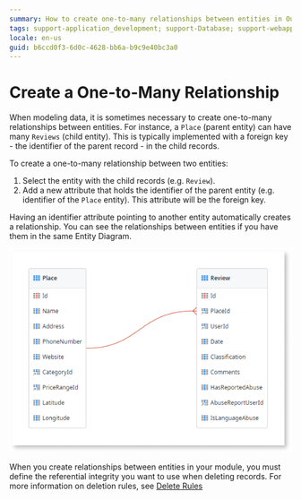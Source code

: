 ```yaml
---
summary: How to create one-to-many relationships between entities in OutSystems.
tags: support-application_development; support-Database; support-webapps
locale: en-us
guid: b6ccd0f3-6d0c-4628-bb6a-b9c9e40bc3a0
---
```


# Create a One-to-Many Relationship

When modeling data, it is sometimes necessary to create one-to-many relationships between entities. For instance, a `Place` (parent entity) can have many `Reviews` (child entity). This is typically implemented with a foreign key - the identifier of the parent record - in the child records.

To create a one-to-many relationship between two entities:

1. Select the entity with the child records (e.g. `Review`).
1. Add a new attribute that holds the identifier of the parent entity (e.g. identifier of the `Place` entity). This attribute will be the foreign key.

Having an identifier attribute pointing to another entity automatically creates a relationship. You can see the relationships between entities if you have them in the same Entity Diagram.

![One-to-many relationship entity diagram](images/one-to-many-relationship-1.png)

When you create relationships between entities in your module, you must define the referential integrity you want to use when deleting records. For more information on deletion rules, see [Delete Rules](delete-rules.md)